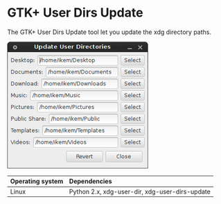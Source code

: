 # GTK+ User Dirs Update

The GTK+ User Dirs Update tool let you update the xdg directory paths.

!["Screenshot of the Gtk User Dirs Update tool"](https://github.com/ikem-krueger/gtk-user-dirs-update/blob/master/Screenshots/gtk-user-dirs-update.png)

| Operating system | Dependencies                                    |
| ---------------- | :---------------------------------------------- |
| Linux            | Python 2.x, xdg-user-dir, xdg-user-dirs-update  |
